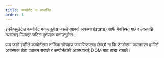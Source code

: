 ```yaml
---
title: कम्पोनेंट मा आधारित
order: 1
---
```


इनकैप्सुलेटेड कम्पोनेंट बनाउनुहोस जसले आफ्नो अवस्था (state) आफै बेबस्थित गर्छ र त्यसपछि त्यसलाइ मिलाएर जटिल दृश्यहरु बनाउनुहोस।

प्राय जसो हामीले कम्पोनेंटमा तार्किक सोचहरु जावास्क्रिप्टमा लेख्छौ ना कि टेम्प्लेटमा जसकारण हामीले आबस्यक डेटा पठाउन सक्छौ र कम्पोनेंटको अवस्थालाई DOM बाट टाडा राख्छौ। 